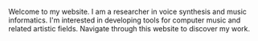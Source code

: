 Welcome to my website.
I am a researcher in voice synthesis
and music informatics.
I'm interested in developing tools
for computer music
and related artistic fields.
Navigate through this website
to discover my work.

